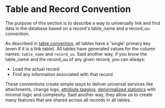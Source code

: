 # Table and Record Convention

The purpose of this section is to describe a way to universally link and find data in the database based on a record's table_name and a record_uu convention.

As described in [table convention](./table-convention.md), all tables have a 'single' primary key (even if it is a link table). All tables have generated values for the column names: `table_name` and `record_uu`.  Said another way, if you know the table_name and the record_uu of any given record, you can always:

- Load the actual record
- Find any information associated with that record

These conventions create simple ways to deliver universal services like attachments, change logs, [attribute tagging](./attribute-tag.md), [denormalized statistics](./statistics-convention.md) with minimal logic and complexity. Said another way, they allow us to create many features that are shared across all records in all tables.
